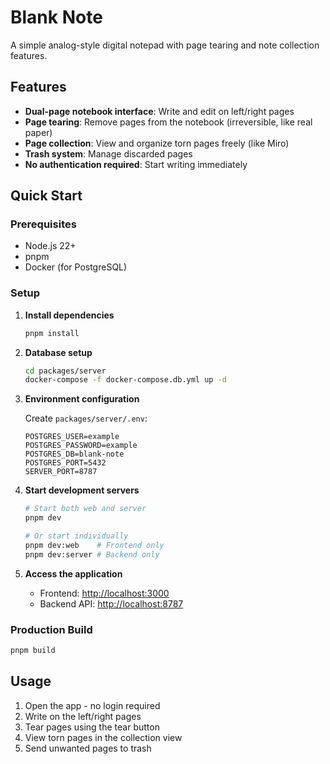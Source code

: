 # Blank Note

A simple analog-style digital notepad with page tearing and note collection features.

## Features

- **Dual-page notebook interface**: Write and edit on left/right pages
- **Page tearing**: Remove pages from the notebook (irreversible, like real paper)
- **Page collection**: View and organize torn pages freely (like Miro)
- **Trash system**: Manage discarded pages
- **No authentication required**: Start writing immediately

## Quick Start

### Prerequisites

- Node.js 22+
- pnpm
- Docker (for PostgreSQL)

### Setup

1. **Install dependencies**

   ```bash
   pnpm install
   ```

2. **Database setup**

   ```bash
   cd packages/server
   docker-compose -f docker-compose.db.yml up -d
   ```

3. **Environment configuration**

   Create `packages/server/.env`:

   ```env
   POSTGRES_USER=example
   POSTGRES_PASSWORD=example
   POSTGRES_DB=blank-note
   POSTGRES_PORT=5432
   SERVER_PORT=8787
   ```

4. **Start development servers**

   ```bash
   # Start both web and server
   pnpm dev

   # Or start individually
   pnpm dev:web    # Frontend only
   pnpm dev:server # Backend only
   ```

5. **Access the application**
   - Frontend: <http://localhost:3000>
   - Backend API: <http://localhost:8787>

### Production Build

```bash
pnpm build
```

## Usage

1. Open the app - no login required
2. Write on the left/right pages
3. Tear pages using the tear button
4. View torn pages in the collection view
5. Send unwanted pages to trash
